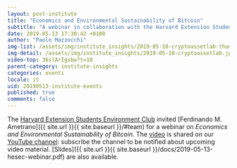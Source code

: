 ```yaml
---
layout: post-institute
title: "Economics and Environmental Sustainability of Bitcoin"
subtitle: "A webinar in collaboration with the Harvard Extension Students Environment Club"
date: 2019-05-13 17:30:42 +0100
author: "Paolo Mazzocchi"
img-list: /assets/img/institute_insights/2019-05-10-cryptoassetlab-thumb.jpg
img-detail: /assets/img/institute_insights/2019-05-10-cryptoassetlab.jpg
video-top: 36slArIgsbw?t=18
parent-category: institute-insights
categories: eventi
locale: it
uid: 20190513-institute-events
published: true
comments: false
---
```

The [Harvard Extension Students Environment Club](https://hesec.extension.harvard.edu/webinars)
invited
[Ferdinando M. Ametrano]({{ site.url }}{{ site.baseurl }}/#team)
for a webinar on *Economics and Environmental Sustainability of Bitcoin*.
The [video](https://youtu.be/36slArIgsbw?t=18) is shared on our
[YouTube channel](https://www.youtube.com/channel/UC8h0W-Jan5GkbHLQAO0FYKA): subscribe
the channel to be notified about upcoming video material.
[Slides]({{ site.url }}{{ site.baseurl }}/docs/2019-05-13-hesec-webinar.pdf) are also available.
